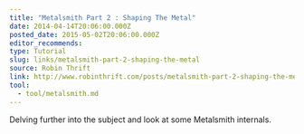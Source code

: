 ```yaml
---
title: "Metalsmith Part 2 : Shaping The Metal"
date: 2014-04-14T20:06:00.000Z
posted_date: 2015-05-02T20:06:00.000Z
editor_recommends:
type: Tutorial
slug: links/metalsmith-part-2-shaping-the-metal
source: Robin Thrift
link: http://www.robinthrift.com/posts/metalsmith-part-2-shaping-the-metal/
tool:
  - tool/metalsmith.md
---
```

Delving further into the subject and look at some Metalsmith internals.



